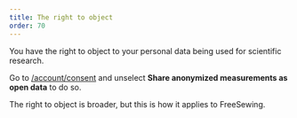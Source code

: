 ```yaml
---
title: The right to object
order: 70
---
```


You have the right to object to your personal data being used for scientific research.

Go to [/account/consent](/account/consent/) and unselect **Share anonymized measurements as open data** to do so.

<Note>

The right to object is broader, but this is how it applies to FreeSewing.

</Note>
